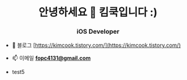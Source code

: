 <h1 align="center">안녕하세요 👋 킴쿡입니다 :)</h1>
<h3 align="center">iOS Developer</h3>

- 📝 블로그 [https://kimcook.tistory.com/](https://kimcook.tistory.com/)

- 📫 이메일 **fopc4131@gmail.com**
- test5